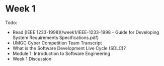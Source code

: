 # Week 1

Todo:

- Read [IEEE 1233-1998](/week1/IEEE-1233-1998 - Guide for Developing System Requirements Specifications.pdf)
- UMGC Cyber Competition Team Transcript
- What is the Software Development Live Cycle (SDLC)?
- Module 1: Introduction to Software Engineering
- Week 1 Discussion


